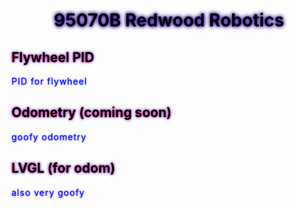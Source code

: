 

 ### <style>
    div {
    font-family: "Comic Sans MS", cursive; 
    }
    h1 {
      text-align: center;
      text-shadow: 0 0 5px #330099, 0 0 7px #330099;
      color: black;
    }
    h2 {
      text-align: left;
      text-shadow: 0 0 3px #ff0340, 0 0 5px #3341ff;
      color: black;
    }
    p {
      letter-spacing: 1px;
      color:blue;
      text-shadow: 0 0 3px #3341ff;
    }
 ### </style>
  <div>
  <h1>95070B Redwood Robotics</h1>
  
  <h2>Flywheel PID</h2>
  <p>PID for flywheel</p>

  <h2>Odometry (coming soon)</h2>
  <p> goofy odometry</p>

  <h2>LVGL (for odom)</h2>
  <p>also very goofy</p>
  </div>




